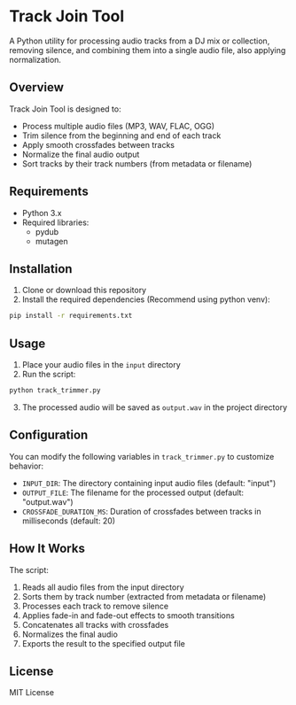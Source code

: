 # Track Join Tool

A Python utility for processing audio tracks from a DJ mix or collection, removing silence, and combining them into a single audio file, also applying normalization.

## Overview

Track Join Tool is designed to:
- Process multiple audio files (MP3, WAV, FLAC, OGG)
- Trim silence from the beginning and end of each track
- Apply smooth crossfades between tracks
- Normalize the final audio output
- Sort tracks by their track numbers (from metadata or filename)

## Requirements

- Python 3.x
- Required libraries:
  - pydub
  - mutagen

## Installation

1. Clone or download this repository
2. Install the required dependencies (Recommend using python venv):

```bash
pip install -r requirements.txt
```

## Usage

1. Place your audio files in the `input` directory
2. Run the script:

```bash
python track_trimmer.py
```

3. The processed audio will be saved as `output.wav` in the project directory

## Configuration

You can modify the following variables in `track_trimmer.py` to customize behavior:

- `INPUT_DIR`: The directory containing input audio files (default: "input")
- `OUTPUT_FILE`: The filename for the processed output (default: "output.wav")
- `CROSSFADE_DURATION_MS`: Duration of crossfades between tracks in milliseconds (default: 20)

## How It Works

The script:
1. Reads all audio files from the input directory
2. Sorts them by track number (extracted from metadata or filename)
3. Processes each track to remove silence
4. Applies fade-in and fade-out effects to smooth transitions
5. Concatenates all tracks with crossfades
6. Normalizes the final audio
7. Exports the result to the specified output file

## License

MIT License
